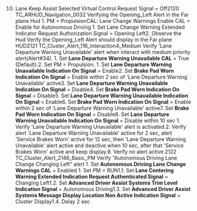 10. Lane Keep Assist Selected Virtual Control Request Signal = Off2120 TC_ARHUD_Navigation_0032 Verifying the Opening_Left Alert in the Far plane Hud 1. PM = PropulsionCAL: Lane Change Warnings Enable CAL = Enable for Autonomous Driving 1. Set Lane Change Warning Extended Indicator Request Authorization Signal = Opening Left2. Observe the Hud Verify the Opening_Left Alert should display in the Far plane HUD2121 TC_Cluster_Alert_116_Interaction4_Medium Verify 'Lane Departure Warning Unavailable' alert when interact with medium priority alert(Alert#34). 1. Set **Lane Departure Warning Unavailable CAL** = True (Default).2. Set PM = Propulsion. 1. Set **Lane Departure Warning Unavailable Indication On Signal** = Enable2. Set **Brake Pad Worn Indication On Signal** = Enable within 2 sec of 'Lane Departure Warning Unavailable' active3. Set **Lane Departure Warning Unavailable Indication On Signal** = Disable4. Set **Brake Pad Worn Indication On Signal** = Disable5. Set **Lane Departure Warning Unavailable Indication On Signal** = Enable6. Set **Brake Pad Worn Indication On Signal** = Enable within 2 sec of 'Lane Departure Warning Unavailable' active7. Set **Brake Pad Worn Indication On Signal** = Disable8. Set **Lane Departure Warning Unavailable Indication On Signal** = Disable within 10 sec 1. Verify 'Lane Departure Warning Unavailable' alert is activated.2. Verify alert 'Lane Departure Warning Unavailable' active for 2 sec, alert 'Service Brakes Worn' active for 12 sec, then 'Lane Departure Warning Unavailable' alert active and deactive when 10 sec, after that 'Service Brakes Worn' active and keep display.8. Verify no alert active.2122 TC_Cluster_Alert_2146_Basic_PM Verify "Autonomous Driving Lane Change Changing Left" alert 1. Set **Autonomous Driving Lane Change Warnings CAL** = Enabled 1. Set PM = RUN1.1. Set **Lane Centering Warning Extended Indication Request Authenticated Signal** = Changing Left1.2. Set **Advanced Driver Assist Systems Trim Level Indication Signal** = Autonomous Driving1.3. Set **Advanced Driver Assist Systems Message Display Location Non Active Indication Signal** = Cluster Display1.4. Delay 2 sec